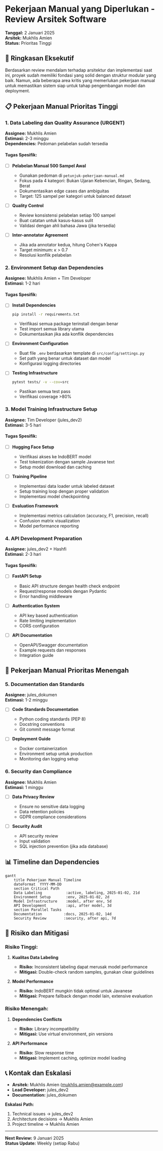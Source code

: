 # Pekerjaan Manual yang Diperlukan - Review Arsitek Software

**Tanggal:** 2 Januari 2025  
**Arsitek:** Mukhlis Amien  
**Status:** Prioritas Tinggi  

## 🎯 Ringkasan Eksekutif

Berdasarkan review mendalam terhadap arsitektur dan implementasi saat ini, proyek sudah memiliki fondasi yang solid dengan struktur modular yang baik. Namun, ada beberapa area kritis yang memerlukan pekerjaan manual untuk memastikan sistem siap untuk tahap pengembangan model dan deployment.

## 📋 Pekerjaan Manual Prioritas Tinggi

### 1. Data Labeling dan Quality Assurance (URGENT)
**Assignee:** Mukhlis Amien  
**Estimasi:** 2-3 minggu  
**Dependencies:** Pedoman pelabelan sudah tersedia

#### Tugas Spesifik:
- [ ] **Pelabelan Manual 500 Sampel Awal**
  - Gunakan pedoman di `petunjuk-pekerjaan-manual.md`
  - Fokus pada 4 kategori: Bukan Ujaran Kebencian, Ringan, Sedang, Berat
  - Dokumentasikan edge cases dan ambiguitas
  - Target: 125 sampel per kategori untuk balanced dataset

- [ ] **Quality Control**
  - Review konsistensi pelabelan setiap 100 sampel
  - Buat catatan untuk kasus-kasus sulit
  - Validasi dengan ahli bahasa Jawa (jika tersedia)

- [ ] **Inter-annotator Agreement**
  - Jika ada annotator kedua, hitung Cohen's Kappa
  - Target minimum: κ > 0.7
  - Resolusi konflik pelabelan

### 2. Environment Setup dan Dependencies
**Assignee:** Mukhlis Amien + Tim Developer  
**Estimasi:** 1-2 hari  

#### Tugas Spesifik:
- [ ] **Install Dependencies**
  ```bash
  pip install -r requirements.txt
  ```
  - Verifikasi semua package terinstall dengan benar
  - Test import semua library utama
  - Dokumentasikan jika ada konflik dependencies

- [ ] **Environment Configuration**
  - Buat file `.env` berdasarkan template di `src/config/settings.py`
  - Set path yang benar untuk dataset dan model
  - Konfigurasi logging directories

- [ ] **Testing Infrastructure**
  ```bash
  pytest tests/ -v --cov=src
  ```
  - Pastikan semua test pass
  - Verifikasi coverage >80%

### 3. Model Training Infrastructure Setup
**Assignee:** Tim Developer (jules_dev2)  
**Estimasi:** 3-5 hari  

#### Tugas Spesifik:
- [ ] **Hugging Face Setup**
  - Verifikasi akses ke IndoBERT model
  - Test tokenization dengan sample Javanese text
  - Setup model download dan caching

- [ ] **Training Pipeline**
  - Implementasi data loader untuk labeled dataset
  - Setup training loop dengan proper validation
  - Implementasi model checkpointing

- [ ] **Evaluation Framework**
  - Implementasi metrics calculation (accuracy, F1, precision, recall)
  - Confusion matrix visualization
  - Model performance reporting

### 4. API Development Preparation
**Assignee:** jules_dev2 + Hashfi  
**Estimasi:** 2-3 hari  

#### Tugas Spesifik:
- [ ] **FastAPI Setup**
  - Basic API structure dengan health check endpoint
  - Request/response models dengan Pydantic
  - Error handling middleware

- [ ] **Authentication System**
  - API key based authentication
  - Rate limiting implementation
  - CORS configuration

- [ ] **API Documentation**
  - OpenAPI/Swagger documentation
  - Example requests dan responses
  - Integration guide

## 🔧 Pekerjaan Manual Prioritas Menengah

### 5. Documentation dan Standards
**Assignee:** jules_dokumen  
**Estimasi:** 1-2 minggu  

- [ ] **Code Standards Documentation**
  - Python coding standards (PEP 8)
  - Docstring conventions
  - Git commit message format

- [ ] **Deployment Guide**
  - Docker containerization
  - Environment setup untuk production
  - Monitoring dan logging setup

### 6. Security dan Compliance
**Assignee:** Mukhlis Amien  
**Estimasi:** 1 minggu  

- [ ] **Data Privacy Review**
  - Ensure no sensitive data logging
  - Data retention policies
  - GDPR compliance considerations

- [ ] **Security Audit**
  - API security review
  - Input validation
  - SQL injection prevention (jika ada database)

## 📊 Timeline dan Dependencies

```mermaid
gantt
    title Pekerjaan Manual Timeline
    dateFormat  YYYY-MM-DD
    section Critical Path
    Data Labeling           :active, labeling, 2025-01-02, 21d
    Environment Setup       :env, 2025-01-02, 2d
    Model Infrastructure    :model, after env, 5d
    API Development         :api, after model, 3d
    section Parallel Tasks
    Documentation          :docs, 2025-01-02, 14d
    Security Review        :security, after api, 7d
```

## 🚨 Risiko dan Mitigasi

### Risiko Tinggi:
1. **Kualitas Data Labeling**
   - **Risiko:** Inconsistent labeling dapat merusak model performance
   - **Mitigasi:** Double-check random samples, gunakan clear guidelines

2. **Model Performance**
   - **Risiko:** IndoBERT mungkin tidak optimal untuk Javanese
   - **Mitigasi:** Prepare fallback dengan model lain, extensive evaluation

### Risiko Menengah:
1. **Dependencies Conflicts**
   - **Risiko:** Library incompatibility
   - **Mitigasi:** Use virtual environment, pin versions

2. **API Performance**
   - **Risiko:** Slow response time
   - **Mitigasi:** Implement caching, optimize model loading

## 📞 Kontak dan Eskalasi

- **Arsitek:** Mukhlis Amien (mukhlis.amien@example.com)
- **Lead Developer:** jules_dev2
- **Documentation:** jules_dokumen

**Eskalasi Path:**
1. Technical issues → jules_dev2
2. Architecture decisions → Mukhlis Amien
3. Project timeline → Mukhlis Amien

---

**Next Review:** 9 Januari 2025  
**Status Update:** Weekly (setiap Rabu)